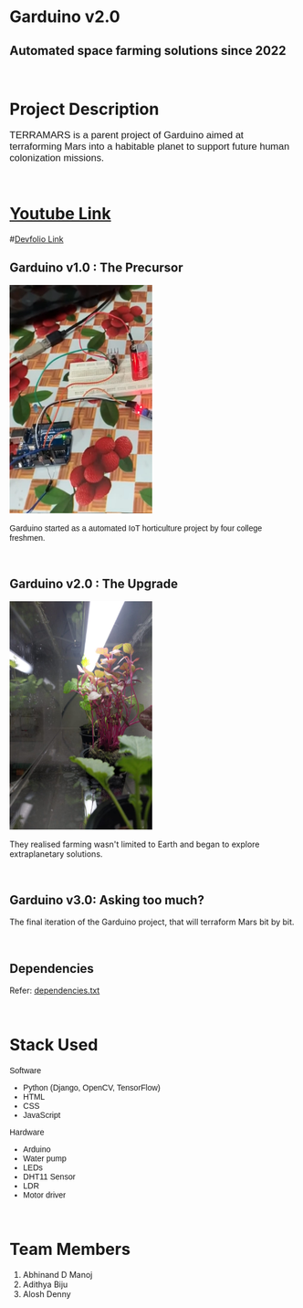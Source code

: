 # Garduino v2.0

## Automated space farming solutions since 2022

<br>

# Project Description

<span style="font-family: sans-serif; font-size: 17px;">TERRAMARS is a parent project of Garduino aimed at terraforming Mars into a habitable planet to support future human colonization missions.</span>

<br>

# [Youtube Link](https://youtu.be/CUlLc_mFOrE)
#[Devfolio Link](https://devfolio.co/projects/garduino-v-abd8)

## Garduino v1.0 : The Precursor

<img src="GarduinoV2/static/main/assets/imgs/img-1.jpg" width=250 height=400>

<span style="font-family: Helvetica">Garduino started as a automated IoT horticulture project by four college freshmen.

<br>

## Garduino v2.0 : The Upgrade

<img src="GarduinoV2/static/main/assets/imgs/Garduino.jpeg" width=250 height=400>

They realised farming wasn't limited to Earth and began to explore extraplanetary solutions.

<br>

## Garduino v3.0: Asking too much?

The final iteration of the Garduino project, that will terraform Mars bit by bit.

<br>

## Dependencies

Refer: [dependencies.txt](dependencies.txt)

<br>

# Stack Used
<span style="font-family: Helvetica">
Software

- Python (Django, OpenCV, TensorFlow)
- HTML
- CSS
- JavaScript

Hardware

- Arduino
- Water pump
- LEDs
- DHT11 Sensor
- LDR
- Motor driver
</span>

<br>

# Team Members
1. Abhinand D Manoj
2. Adithya Biju
3. Alosh Denny
